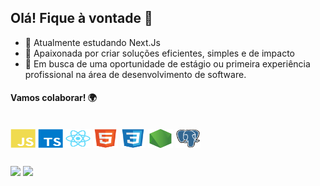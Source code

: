## Olá! Fique à vontade 👋

- 🌱 Atualmente estudando Next.Js
- 🚀 Apaixonada por criar soluções eficientes, simples e de impacto
- 💼 Em busca de uma oportunidade de estágio ou primeira experiência profissional na área de desenvolvimento de software.

#### **Vamos colaborar! 🌍**
<!-- <div>
  <a href="https://github.com/giovanaassis">
    <img height=200 align="center" src="https://github-readme-stats.vercel.app/api?username=giovanaassis&show_icons=true&theme=gruvbox_light" />
  </a>
  <a href="https://github.com/giovanaassis">
    <img height=200 align="center" src="https://github-readme-stats.vercel.app/api/top-langs/?username=giovanaassis&hide_progress=true&theme=gruvbox_light" />
  </a>
</div> -->

<div style="display: inline_block"><br>
  <img align="center" alt="Gigi-Js" height="30" width="40" src="https://raw.githubusercontent.com/devicons/devicon/master/icons/javascript/javascript-plain.svg">
  <img align="center" alt="Gigi-Ts" height="30" width="40" src="https://raw.githubusercontent.com/devicons/devicon/master/icons/typescript/typescript-plain.svg">
  <img align="center" alt="Gigi-React" height="30" width="40" src="https://raw.githubusercontent.com/devicons/devicon/master/icons/react/react-original.svg">
  <img align="center" alt="Gigi-HTML" height="30" width="40" src="https://raw.githubusercontent.com/devicons/devicon/master/icons/html5/html5-original.svg">
  <img align="center" alt="Gigi-CSS" height="30" width="40" src="https://raw.githubusercontent.com/devicons/devicon/master/icons/css3/css3-original.svg">
  <img align="center" alt="Gigi-Node" height="30" width="40" src="https://raw.githubusercontent.com/devicons/devicon/master/icons/nodejs/nodejs-original.svg">
  <img align="center" alt="Gigi-PostgreSQL" height="30" width="40" src="https://raw.githubusercontent.com/devicons/devicon/master/icons/postgresql/postgresql-original.svg">
</div>

##

<div style="">  
  <a href = "mailto:giovana_2011_11@hotmail.com"><img src="https://img.shields.io/badge/-Gmail-%23333?style=for-the-badge&logo=gmail&logoColor=white" target="_blank"></a>
  <a href="https://www.linkedin.com/in/giovanadeassis" target="_blank"><img src="https://img.shields.io/badge/-LinkedIn-%230077B5?style=for-the-badge&logo=linkedin&logoColor=white" target="_blank"></a> 
</div>
